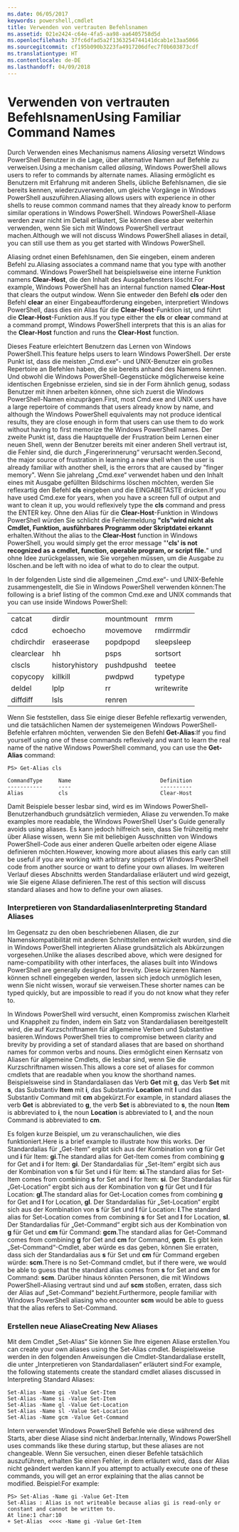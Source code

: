 ```yaml
---
ms.date: 06/05/2017
keywords: powershell,cmdlet
title: Verwenden von vertrauten Befehlsnamen
ms.assetid: 021e2424-c64e-4fa5-aa98-aa6405758d5d
ms.openlocfilehash: 37fc6dfad5a2f1363254744141dcab1e13aa5066
ms.sourcegitcommit: cf195b090b3223fa4917206dfec7f0b603873cdf
ms.translationtype: HT
ms.contentlocale: de-DE
ms.lasthandoff: 04/09/2018
---
```

# <a name="using-familiar-command-names"></a><span data-ttu-id="f46cc-103">Verwenden von vertrauten Befehlsnamen</span><span class="sxs-lookup"><span data-stu-id="f46cc-103">Using Familiar Command Names</span></span>
<span data-ttu-id="f46cc-104">Durch Verwenden eines Mechanismus namens *Aliasing* versetzt Windows PowerShell Benutzer in die Lage, über alternative Namen auf Befehle zu verweisen.</span><span class="sxs-lookup"><span data-stu-id="f46cc-104">Using a mechanism called *aliasing*, Windows PowerShell allows users to refer to commands by alternate names.</span></span> <span data-ttu-id="f46cc-105">Aliasing ermöglicht es Benutzern mit Erfahrung mit anderen Shells, übliche Befehlsnamen, die sie bereits kennen, wiederzuverwenden, um gleiche Vorgänge in Windows PowerShell auszuführen.</span><span class="sxs-lookup"><span data-stu-id="f46cc-105">Aliasing allows users with experience in other shells to reuse common command names that they already know to perform similar operations in Windows PowerShell.</span></span> <span data-ttu-id="f46cc-106">Windows PowerShell-Aliase werden zwar nicht im Detail erläutert, Sie können diese aber weiterhin verwenden, wenn Sie sich mit Windows PowerShell vertraut machen.</span><span class="sxs-lookup"><span data-stu-id="f46cc-106">Although we will not discuss Windows PowerShell aliases in detail, you can still use them as you get started with Windows PowerShell.</span></span>

<span data-ttu-id="f46cc-107">Aliasing ordnet einen Befehlsnamen, den Sie eingeben, einem anderen Befehl zu.</span><span class="sxs-lookup"><span data-stu-id="f46cc-107">Aliasing associates a command name that you type with another command.</span></span> <span data-ttu-id="f46cc-108">Windows PowerShell hat beispielsweise eine interne Funktion namens **Clear-Host**, die den Inhalt des Ausgabefensters löscht.</span><span class="sxs-lookup"><span data-stu-id="f46cc-108">For example, Windows PowerShell has an internal function named **Clear-Host** that clears the output window.</span></span> <span data-ttu-id="f46cc-109">Wenn Sie entweder den Befehl **cls** oder den Befehl **clear** an einer Eingabeaufforderung eingeben, interpretiert Windows PowerShell, dass dies ein Alias für die **Clear-Host**-Funktion ist, und führt die **Clear-Host**-Funktion aus.</span><span class="sxs-lookup"><span data-stu-id="f46cc-109">If you type either the **cls** or **clear** command at a command prompt, Windows PowerShell interprets that this is an alias for the **Clear-Host** function and runs the **Clear-Host** function.</span></span>

<span data-ttu-id="f46cc-110">Dieses Feature erleichtert Benutzern das Lernen von Windows PowerShell.</span><span class="sxs-lookup"><span data-stu-id="f46cc-110">This feature helps users to learn Windows PowerShell.</span></span> <span data-ttu-id="f46cc-111">Der erste Punkt ist, dass die meisten „Cmd.exe“- und UNIX-Benutzer ein großes Repertoire an Befehlen haben, die sie bereits anhand des Namens kennen. Und obwohl die Windows PowerShell-Gegenstücke möglicherweise keine identischen Ergebnisse erzielen, sind sie in der Form ähnlich genug, sodass Benutzer mit ihnen arbeiten können, ohne sich zuerst die Windows PowerShell-Namen einzuprägen.</span><span class="sxs-lookup"><span data-stu-id="f46cc-111">First, most Cmd.exe and UNIX users have a large repertoire of commands that users already know by name, and although the Windows PowerShell equivalents may not produce identical results, they are close enough in form that users can use them to do work without having to first memorize the Windows PowerShell names.</span></span> <span data-ttu-id="f46cc-112">Der zweite Punkt ist, dass die Hauptquelle der Frustration beim Lernen einer neuen Shell, wenn der Benutzer bereits mit einer anderen Shell vertraut ist, die Fehler sind, die durch „Fingererinnerung“ verursacht werden.</span><span class="sxs-lookup"><span data-stu-id="f46cc-112">Second, the major source of frustration in learning a new shell when the user is already familiar with another shell, is the errors that are caused by "finger memory".</span></span> <span data-ttu-id="f46cc-113">Wenn Sie jahrelang „Cmd.exe“ verwendet haben und den Inhalt eines mit Ausgabe gefüllten Bildschirms löschen möchten, werden Sie reflexartig den Befehl **cls** eingeben und die EINGABETASTE drücken.</span><span class="sxs-lookup"><span data-stu-id="f46cc-113">If you have used Cmd.exe for years, when you have a screen full of output and want to clean it up, you would reflexively type the **cls** command and press the ENTER key.</span></span> <span data-ttu-id="f46cc-114">Ohne den Alias für die **Clear-Host**-Funktion in Windows PowerShell würden Sie schlicht die Fehlermeldung **"cls"wird nicht als Cmdlet, Funktion, ausführbares Programm oder Skriptdatei erkannt** erhalten.</span><span class="sxs-lookup"><span data-stu-id="f46cc-114">Without the alias to the **Clear-Host** function in Windows PowerShell, you would simply get the error message "**'cls' is not recognized as a cmdlet, function, operable program, or script file.**"</span></span> <span data-ttu-id="f46cc-115">und ohne Idee zurückgelassen, wie Sie vorgehen müssen, um die Ausgabe zu löschen.</span><span class="sxs-lookup"><span data-stu-id="f46cc-115">and be left with no idea of what to do to clear the output.</span></span>

<span data-ttu-id="f46cc-116">In der folgenden Liste sind die allgemeinen „Cmd.exe“- und UNIX-Befehle zusammengestellt, die Sie in Windows PowerShell verwenden können:</span><span class="sxs-lookup"><span data-stu-id="f46cc-116">The following is a brief listing of the common Cmd.exe and UNIX commands that you can use inside Windows PowerShell:</span></span>

|||||
|-|-|-|-|
|<span data-ttu-id="f46cc-117">cat</span><span class="sxs-lookup"><span data-stu-id="f46cc-117">cat</span></span>|<span data-ttu-id="f46cc-118">dir</span><span class="sxs-lookup"><span data-stu-id="f46cc-118">dir</span></span>|<span data-ttu-id="f46cc-119">mount</span><span class="sxs-lookup"><span data-stu-id="f46cc-119">mount</span></span>|<span data-ttu-id="f46cc-120">rm</span><span class="sxs-lookup"><span data-stu-id="f46cc-120">rm</span></span>|
|<span data-ttu-id="f46cc-121">cd</span><span class="sxs-lookup"><span data-stu-id="f46cc-121">cd</span></span>|<span data-ttu-id="f46cc-122">echo</span><span class="sxs-lookup"><span data-stu-id="f46cc-122">echo</span></span>|<span data-ttu-id="f46cc-123">move</span><span class="sxs-lookup"><span data-stu-id="f46cc-123">move</span></span>|<span data-ttu-id="f46cc-124">rmdir</span><span class="sxs-lookup"><span data-stu-id="f46cc-124">rmdir</span></span>|
|<span data-ttu-id="f46cc-125">chdir</span><span class="sxs-lookup"><span data-stu-id="f46cc-125">chdir</span></span>|<span data-ttu-id="f46cc-126">erase</span><span class="sxs-lookup"><span data-stu-id="f46cc-126">erase</span></span>|<span data-ttu-id="f46cc-127">popd</span><span class="sxs-lookup"><span data-stu-id="f46cc-127">popd</span></span>|<span data-ttu-id="f46cc-128">sleep</span><span class="sxs-lookup"><span data-stu-id="f46cc-128">sleep</span></span>|
|<span data-ttu-id="f46cc-129">clear</span><span class="sxs-lookup"><span data-stu-id="f46cc-129">clear</span></span>|<span data-ttu-id="f46cc-130">h</span><span class="sxs-lookup"><span data-stu-id="f46cc-130">h</span></span>|<span data-ttu-id="f46cc-131">ps</span><span class="sxs-lookup"><span data-stu-id="f46cc-131">ps</span></span>|<span data-ttu-id="f46cc-132">sort</span><span class="sxs-lookup"><span data-stu-id="f46cc-132">sort</span></span>|
|<span data-ttu-id="f46cc-133">cls</span><span class="sxs-lookup"><span data-stu-id="f46cc-133">cls</span></span>|<span data-ttu-id="f46cc-134">history</span><span class="sxs-lookup"><span data-stu-id="f46cc-134">history</span></span>|<span data-ttu-id="f46cc-135">pushd</span><span class="sxs-lookup"><span data-stu-id="f46cc-135">pushd</span></span>|<span data-ttu-id="f46cc-136">tee</span><span class="sxs-lookup"><span data-stu-id="f46cc-136">tee</span></span>|
|<span data-ttu-id="f46cc-137">copy</span><span class="sxs-lookup"><span data-stu-id="f46cc-137">copy</span></span>|<span data-ttu-id="f46cc-138">kill</span><span class="sxs-lookup"><span data-stu-id="f46cc-138">kill</span></span>|<span data-ttu-id="f46cc-139">pwd</span><span class="sxs-lookup"><span data-stu-id="f46cc-139">pwd</span></span>|<span data-ttu-id="f46cc-140">type</span><span class="sxs-lookup"><span data-stu-id="f46cc-140">type</span></span>|
|<span data-ttu-id="f46cc-141">del</span><span class="sxs-lookup"><span data-stu-id="f46cc-141">del</span></span>|<span data-ttu-id="f46cc-142">lp</span><span class="sxs-lookup"><span data-stu-id="f46cc-142">lp</span></span>|<span data-ttu-id="f46cc-143">r</span><span class="sxs-lookup"><span data-stu-id="f46cc-143">r</span></span>|<span data-ttu-id="f46cc-144">write</span><span class="sxs-lookup"><span data-stu-id="f46cc-144">write</span></span>|
|<span data-ttu-id="f46cc-145">diff</span><span class="sxs-lookup"><span data-stu-id="f46cc-145">diff</span></span>|<span data-ttu-id="f46cc-146">ls</span><span class="sxs-lookup"><span data-stu-id="f46cc-146">ls</span></span>|<span data-ttu-id="f46cc-147">ren</span><span class="sxs-lookup"><span data-stu-id="f46cc-147">ren</span></span>||

<span data-ttu-id="f46cc-148">Wenn Sie feststellen, dass Sie einige dieser Befehle reflexartig verwenden, und die tatsächlichen Namen der systemeigenen Windows PowerShell-Befehle erfahren möchten, verwenden Sie den Befehl **Get-Alias**:</span><span class="sxs-lookup"><span data-stu-id="f46cc-148">If you find yourself using one of these commands reflexively and want to learn the real name of the native Windows PowerShell command, you can use the **Get-Alias** command:</span></span>

```
PS> Get-Alias cls

CommandType     Name                            Definition
-----------     ----                            ----------
Alias           cls                             Clear-Host
```

<span data-ttu-id="f46cc-149">Damit Beispiele besser lesbar sind, wird es im Windows PowerShell-Benutzerhandbuch grundsätzlich vermieden, Aliase zu verwenden.</span><span class="sxs-lookup"><span data-stu-id="f46cc-149">To make examples more readable, the Windows PowerShell User's Guide generally avoids using aliases.</span></span> <span data-ttu-id="f46cc-150">Es kann jedoch hilfreich sein, dass Sie frühzeitig mehr über Aliase wissen, wenn Sie mit beliebigen Ausschnitten von Windows PowerShell-Code aus einer anderen Quelle arbeiten oder eigene Aliase definieren möchten.</span><span class="sxs-lookup"><span data-stu-id="f46cc-150">However, knowing more about aliases this early can still be useful if you are working with arbitrary snippets of Windows PowerShell code from another source or want to define your own aliases.</span></span> <span data-ttu-id="f46cc-151">Im weiteren Verlauf dieses Abschnitts werden Standardaliase erläutert und wird gezeigt, wie Sie eigene Aliase definieren.</span><span class="sxs-lookup"><span data-stu-id="f46cc-151">The rest of this section will discuss standard aliases and how to define your own aliases.</span></span>

### <a name="interpreting-standard-aliases"></a><span data-ttu-id="f46cc-152">Interpretieren von Standardaliasen</span><span class="sxs-lookup"><span data-stu-id="f46cc-152">Interpreting Standard Aliases</span></span>
<span data-ttu-id="f46cc-153">Im Gegensatz zu den oben beschriebenen Aliasen, die zur Namenskompatibilität mit anderen Schnittstellen entwickelt wurden, sind die in Windows PowerShell integrierten Aliase grundsätzlich als Abkürzungen vorgesehen.</span><span class="sxs-lookup"><span data-stu-id="f46cc-153">Unlike the aliases described above, which were designed for name-compatibility with other interfaces, the aliases built into Windows PowerShell are generally designed for brevity.</span></span> <span data-ttu-id="f46cc-154">Diese kürzeren Namen können schnell eingegeben werden, lassen sich jedoch unmöglich lesen, wenn Sie nicht wissen, worauf sie verweisen.</span><span class="sxs-lookup"><span data-stu-id="f46cc-154">These shorter names can be typed quickly, but are impossible to read if you do not know what they refer to.</span></span>

<span data-ttu-id="f46cc-155">In Windows PowerShell wird versucht, einen Kompromiss zwischen Klarheit und Knappheit zu finden, indem ein Satz von Standardaliasen bereitgestellt wird, die auf Kurzschriftnamen für allgemeine Verben und Substantive basieren.</span><span class="sxs-lookup"><span data-stu-id="f46cc-155">Windows PowerShell tries to compromise between clarity and brevity by providing a set of standard aliases that are based on shorthand names for common verbs and nouns.</span></span> <span data-ttu-id="f46cc-156">Dies ermöglicht einen Kernsatz von Aliasen für allgemeine Cmdlets, die lesbar sind, wenn Sie die Kurzschriftnamen wissen.</span><span class="sxs-lookup"><span data-stu-id="f46cc-156">This allows a core set of aliases for common cmdlets that are readable when you know the shorthand names.</span></span> <span data-ttu-id="f46cc-157">Beispielsweise sind in Standardaliasen das Verb **Get** mit **g**, das Verb **Set** mit **s**, das Substantiv **Item** mit **i**, das Substantiv **Location** mit **l** und das Substantiv Command mit **cm** abgekürzt.</span><span class="sxs-lookup"><span data-stu-id="f46cc-157">For example, in standard aliases the verb **Get** is abbreviated to **g**, the verb **Set** is abbreviated to **s**, the noun **Item** is abbreviated to **i**, the noun **Location** is abbreviated to **l**, and the noun Command is abbreviated to **cm**.</span></span>

<span data-ttu-id="f46cc-158">Es folgen kurze Beispiel, um zu veranschaulichen, wie dies funktioniert.</span><span class="sxs-lookup"><span data-stu-id="f46cc-158">Here is a brief example to illustrate how this works.</span></span> <span data-ttu-id="f46cc-159">Der Standardalias für „Get-Item“ ergibt sich aus der Kombination von **g** für Get und **i** für Item: **gi**.</span><span class="sxs-lookup"><span data-stu-id="f46cc-159">The standard alias for Get-Item comes from combining **g** for Get and **i** for Item: **gi**.</span></span> <span data-ttu-id="f46cc-160">Der Standardalias für „Set-Item“ ergibt sich aus der Kombination von **s** für Set und **i** für Item: **si**.</span><span class="sxs-lookup"><span data-stu-id="f46cc-160">The standard alias for Set-Item comes from combining **s** for Set and **i** for Item: **si**.</span></span> <span data-ttu-id="f46cc-161">Der Standardalias für „Get-Location“ ergibt sich aus der Kombination von **g** für Get und **l** für Location: **gl**.</span><span class="sxs-lookup"><span data-stu-id="f46cc-161">The standard alias for Get-Location comes from combining **g** for Get and **l** for Location, **gl**.</span></span> <span data-ttu-id="f46cc-162">Der Standardalias für „Set-Location“ ergibt sich aus der Kombination von **s** für Set und **l** für Location: **l**.</span><span class="sxs-lookup"><span data-stu-id="f46cc-162">The standard alias for Set-Location comes from combining **s** for Set and **l** for Location, **sl**.</span></span> <span data-ttu-id="f46cc-163">Der Standardalias für „Get-Command“ ergibt sich aus der Kombination von **g** für Get und **cm** für Command: **gcm**.</span><span class="sxs-lookup"><span data-stu-id="f46cc-163">The standard alias for Get-Command comes from combining **g** for Get and **cm** for Command, **gcm**.</span></span> <span data-ttu-id="f46cc-164">Es gibt kein „Set-Command“-Cmdlet, aber würde es das geben, können Sie erraten, dass sich der Standardalias aus **s** für Set und **cm** für Command ergeben würde: **scm**.</span><span class="sxs-lookup"><span data-stu-id="f46cc-164">There is no Set-Command cmdlet, but if there were, we would be able to guess that the standard alias comes from **s** for Set and **cm** for Command: **scm**.</span></span> <span data-ttu-id="f46cc-165">Darüber hinaus könnten Personen, die mit Windows PowerShell-Aliasing vertraut sind und auf **scm** stoßen, erraten, dass sich der Alias auf „Set-Command“ bezieht.</span><span class="sxs-lookup"><span data-stu-id="f46cc-165">Furthermore, people familiar with Windows PowerShell aliasing who encounter **scm** would be able to guess that the alias refers to Set-Command.</span></span>

### <a name="creating-new-aliases"></a><span data-ttu-id="f46cc-166">Erstellen neue Aliase</span><span class="sxs-lookup"><span data-stu-id="f46cc-166">Creating New Aliases</span></span>
<span data-ttu-id="f46cc-167">Mit dem Cmdlet „Set-Alias“ Sie können Sie Ihre eigenen Aliase erstellen.</span><span class="sxs-lookup"><span data-stu-id="f46cc-167">You can create your own aliases using the Set-Alias cmdlet.</span></span> <span data-ttu-id="f46cc-168">Beispielsweise werden in den folgenden Anweisungen die Cmdlet-Standardaliase erstellt, die unter „Interpretieren von Standardaliasen“ erläutert sind:</span><span class="sxs-lookup"><span data-stu-id="f46cc-168">For example, the following statements create the standard cmdlet aliases discussed in Interpreting Standard Aliases:</span></span>

```
Set-Alias -Name gi -Value Get-Item
Set-Alias -Name si -Value Set-Item
Set-Alias -Name gl -Value Get-Location
Set-Alias -Name sl -Value Set-Location
Set-Alias -Name gcm -Value Get-Command
```

<span data-ttu-id="f46cc-169">Intern verwendet Windows PowerShell Befehle wie diese während des Starts, aber diese Aliase sind nicht änderbar.</span><span class="sxs-lookup"><span data-stu-id="f46cc-169">Internally, Windows PowerShell uses commands like these during startup, but these aliases are not changeable.</span></span> <span data-ttu-id="f46cc-170">Wenn Sie versuchen, einen dieser Befehle tatsächlich auszuführen, erhalten Sie einen Fehler, in dem erläutert wird, dass der Alias nicht geändert werden kann.</span><span class="sxs-lookup"><span data-stu-id="f46cc-170">If you attempt to actually execute one of these commands, you will get an error explaining that the alias cannot be modified.</span></span> <span data-ttu-id="f46cc-171">Beispiel:</span><span class="sxs-lookup"><span data-stu-id="f46cc-171">For example:</span></span>

```
PS> Set-Alias -Name gi -Value Get-Item
Set-Alias : Alias is not writeable because alias gi is read-only or constant and cannot be written to.
At line:1 char:10
+ Set-Alias  <<<< -Name gi -Value Get-Item
```